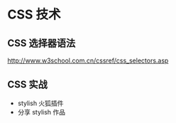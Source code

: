 # CSS 技术

## CSS 选择器语法

http://www.w3school.com.cn/cssref/css_selectors.asp  





## CSS 实战

- stylish 火狐插件  
- 分享 stylish 作品  
